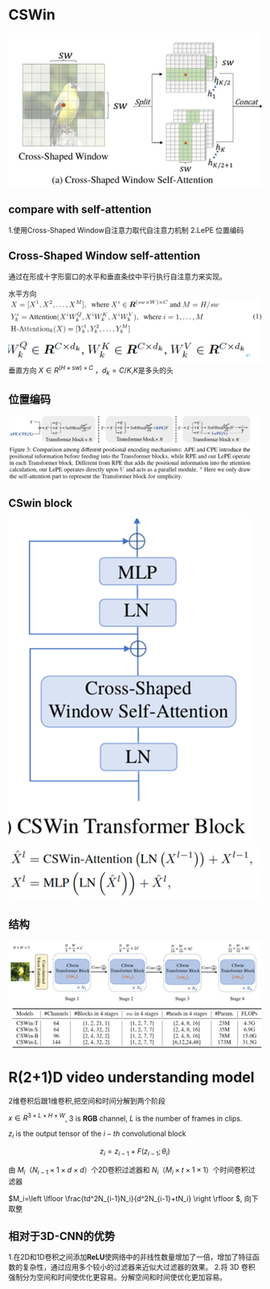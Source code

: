 # CSWin
![picture](images/cswin-model.png)
## compare with self-attention
1.使用Cross-Shaped Window自注意力取代自注意力机制
2.LePE 位置编码
## Cross-Shaped Window self-attention
通过在形成十字形窗口的水平和垂直条纹中平行执行自注意力来实现。

水平方向
![picture](images/formula.png)
垂直方向
$X∈R^{(H×sw)×C}$ ，$d_k=C/K$,$K$是多头的头
## 位置编码
![picture](images/cswin_position.png)
## CSwin block
![picture](images/block.png)
![picture](images/block_f.png)
## 结构
![picture](images/architecture.png)
![picture](images/different_ar.png)
# R(2+1)D video understanding model
2维卷积后跟1维卷积,把空间和时间分解到两个阶段

$x\in R^{3\times L\times H\times W}$, $3$ is **RGB** channel, $L$ is the number of frames in clips.

$z_i$ is the output tensor of the $i-th$ convolutional block

$$z_i=z_{i-1}+F(z_{i-1};\theta_i)$$


由 $M_i$（$N_{i-1}\times 1\times d\times d$）个2D卷积过滤器和 $N_i$（$M_{i}\times t\times 1\times 1$）个时间卷积过滤器

$M_i=\left \lfloor \frac{td^2N_{i-1}N_i}{d^2N_{i-1}+tN_i}  \right \rfloor $, 向下取整

## 相对于3D-CNN的优势
1.在2D和1D卷积之间添加**ReLU**使网络中的非线性数量增加了一倍，增加了特征函数的复杂性，通过应用多个较小的过滤器来近似大过滤器的效果。
2.将 3D 卷积强制分为空间和时间使优化更容易。分解空间和时间使优化更加容易。
